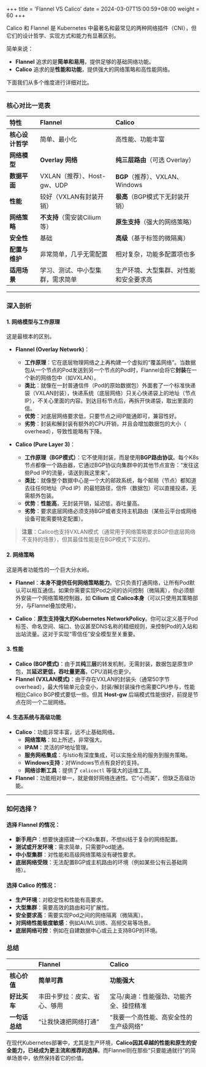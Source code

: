 +++
title = 'Flannel VS Calico'
date = 2024-03-07T15:00:59+08:00
weight = 60
+++

Calico 和 Flannel 是 Kubernetes 中最著名和最常见的两种网络插件（CNI），但它们的设计哲学、实现方式和能力有显著区别。

简单来说：
*   **Flannel** 追求的是**简单和易用**，提供足够的基础网络功能。
*   **Calico** 追求的是**性能和功能**，提供强大的网络策略和高性能网络。

下面我们从多个维度进行详细对比。

---

### 核心对比一览表

| 特性 | Flannel | Calico |
| :--- | :--- | :--- |
| **核心设计哲学** | 简单、最小化 | 高性能、功能丰富 |
| **网络模型** | **Overlay 网络** | **纯三层路由**（可选 Overlay） |
| **数据平面** | VXLAN（推荐）、Host-gw、UDP | **BGP**（推荐）、VXLAN、Windows |
| **性能** | 较好（VXLAN有封装开销） | **极高**（BGP模式下无封装开销） |
| **网络策略** | **不支持**（需安装Cilium等） | **原生支持**（强大的网络策略） |
| **安全性** | 基础 | **高级**（基于标签的微隔离） |
| **配置与维护** | 非常简单，几乎无需配置 | 相对复杂，功能多配置项也多 |
| **适用场景** | 学习、测试、中小型集群，需求简单 | 生产环境、大型集群、对性能和安全要求高 |

---

### 深入剖析

#### 1. 网络模型与工作原理

这是最根本的区别。

*   **Flannel (Overlay Network)**：
    *   **工作原理**：它在底层物理网络之上再构建一个虚拟的“覆盖网络”。当数据包从一个节点的Pod发送到另一个节点的Pod时，Flannel会将它**封装**在一个新的网络包中（如VXLAN）。
    *   **类比**：就像在一封普通信件（Pod的原始数据包）外面套了一个标准快递袋（VXLAN封装），快递系统（底层网络）只关心快递袋上的地址（节点IP），不关心里面的内容。到达目标节点后，再拆开快递袋，取出里面的信。
    *   **优势**：对底层网络要求低，只要节点之间IP能通即可，兼容性好。
    *   **劣势**：封装和解封装有额外的CPU开销，并且会增加数据包的大小（ overhead），导致性能略有下降。

*   **Calico (Pure Layer 3)**：
    *   **工作原理（BGP模式）**：它不使用封装，而是使用**BGP路由协议**。每个K8s节点都像一个路由器，它通过BGP协议向集群中的其他节点宣告：“发往这些Pod IP的流量，请送到我这里来”。
    *   **类比**：就像整个数据中心是一个大的邮政系统，每个邮局（节点）都知道去往任何地址（Pod IP）的最短路径，信件（数据包）可以直接投递，无需额外包装。
    *   **优势**：**性能高**，无封装开销，延迟低，吞吐量高。
    *   **劣势**：要求底层网络必须支持BGP或者支持主机路由（某些云平台或网络设备可能需要特定配置）。

> **注意**：Calico也支持VXLAN模式（通常用于网络策略要求BGP但底层网络不支持的场景），但其最佳性能是在BGP模式下实现的。

#### 2. 网络策略

这是两者功能性的一个巨大分水岭。

*   **Flannel**：**本身不提供任何网络策略能力**。它只负责打通网络，让所有Pod默认可以相互通信。如果你需要实现Pod之间的访问控制（微隔离），你必须额外安装一个网络策略控制器，如 **Cilium** 或 **Calico本身**（可以只使用其策略部分，与Flannel叠加使用）。

*   **Calico**：**原生支持强大的Kubernetes NetworkPolicy**。你可以定义基于Pod标签、命名空间、端口、协议甚至DNS名称的精细规则，来控制Pod的入站和出站流量。这对于实现“零信任”安全模型至关重要。

#### 3. 性能

*   **Calico (BGP模式)**：由于其**纯三层**的转发机制，无需封装，数据包是原生IP包，其**延迟更低，吞吐量更高**，CPU消耗也更少。
*   **Flannel (VXLAN模式)**：由于存在VXLAN的封装头（通常50字节 overhead），最大传输单元会变小，封装/解封装操作也需要CPU参与，性能相比Calico BGP模式要低一些。但其 **Host-gw** 后端模式性能很好，前提是节点在同一个二层网络。

#### 4. 生态系统与高级功能

*   **Calico**：功能非常丰富，远不止基础网络。
    *   **网络策略**：如上所述，非常强大。
    *   **IPAM**：灵活的IP地址管理。
    *   **服务网格集成**：与Istio有深度集成，可以实施全局的服务到服务策略。
    *   **Windows支持**：对Windows节点有良好的支持。
    *   **网络诊断工具**：提供了 `calicoctl` 等强大的运维工具。
*   **Flannel**：功能相对单一，就是做好网络连通性。它“小而美”，但缺乏高级功能。

---

### 如何选择？

#### 选择 Flannel 的情况：

*   **新手用户**：想要快速搭建一个K8s集群，不想纠结于复杂的网络配置。
*   **测试或开发环境**：需求简单，只需要Pod能通。
*   **中小型集群**：对性能和高级网络策略没有硬性要求。
*   **底层网络受限**：无法配置BGP或主机路由的环境（例如某些公有云基础网络）。

#### 选择 Calico 的情况：

*   **生产环境**：对稳定性和性能有高要求。
*   **大型集群**：需要高效的路由和可扩展性。
*   **安全要求高**：需要实现Pod之间的网络隔离（微隔离）。
*   **对网络性能极度敏感**：例如AI/ML训练、高频交易等场景。
*   **底层网络可控**：例如在自建数据中心或云上支持BGP的环境。

### 总结

|  | **Flannel** | **Calico** |
| :--- | :--- | :--- |
| **核心价值** | **简单可靠** | **功能强大** |
| **好比买车** | 丰田卡罗拉：皮实、省心、够用 | 宝马/奥迪：性能强劲、功能齐全、操控精准 |
| **一句话总结** | “让我快速把网络打通” | “我要一个高性能、高安全性的生产级网络” |

在现代Kubernetes部署中，尤其是生产环境，**Calico因其卓越的性能和原生的安全能力，已经成为更主流和推荐的选择**。而Flannel则在那些“只要能通就行”的简单场景中，依然保持着它的价值。